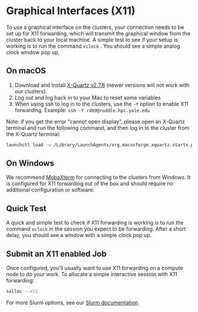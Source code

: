 # Graphical Interfaces (X11)

To use a graphical interface on the clusters, your connection needs to be set up for X11 forwarding, which will transmit the graphical window from the cluster back to your local machine. A simple test to see if your setup is working is to run the command `xclock` . You should see a simple analog clock window pop up.

## On macOS

1. Download and Install [X-Quartz v2.7.8](https://www.xquartz.org/releases/XQuartz-2.7.8.html) (newer versions will not work with our clusters).
1. Log out and log back in to your Mac to reset some variables
1. When using ssh to log in to the clusters, use the `-Y` option to enable X11 forwarding. Example: `ssh -Y rdb9@ruddle.hpc.yale.edu`

Note: if you get the error "cannot open display", please open an X-Quartz terminal and run the following command, and then log in to the cluster from the X-Quartz terminal:

```bash
launchctl load -w /Library/LaunchAgents/org.macosforge.xquartz.startx.plist
```

## On Windows

We recommend [MobaXterm](/clusters-at-yale/access/#windows) for connecting to the clusters from Windows. It is configured for X11 forwarding out of the box and should require no additional configuration or software.

## Quick Test

A quick and simple test to check if X11 forwarding is working is to run the command `xclock` in the session you expect to be forwarding. After a short delay, you should see a window with a simple clock pop up.

## Submit an X11 enabled Job

Once configured, you'll usually want to use X11 forwarding on a compute node to do your work. To allocate a simple interactive session with X11 forwarding:

``` bash
salloc --x11
```

For more Slurm options, see our [Slurm documentation](/clusters-at-yale/job-scheduling).
